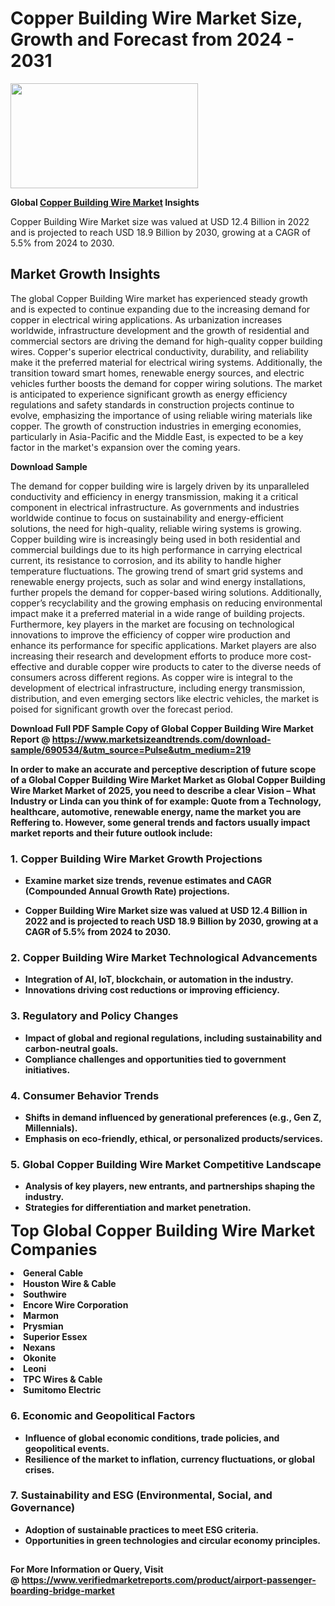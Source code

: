 <H1>Copper Building Wire Market Size, Growth and Forecast from 2024 - 2031</H1><img class="aligncenter size-medium wp-image-584254" src="https://thirdeyenews.in/wp-content/uploads/2024/09/Global-Market-Research-300x168.jpeg" alt="" width="300" height="168" /><p><strong>Global&nbsp;<a href="https://www.marketsizeandtrends.com/download-sample/690534/&amp;utm_source=Pulse&amp;utm_medium=219">Copper Building Wire Market</a> Insights</strong></p><p>Copper Building Wire Market size was valued at USD 12.4 Billion in 2022 and is projected to reach USD 18.9 Billion by 2030, growing at a CAGR of 5.5% from 2024 to 2030.</p><p><h2>Market Growth Insights</h2> <p>The global Copper Building Wire market has experienced steady growth and is expected to continue expanding due to the increasing demand for copper in electrical wiring applications. As urbanization increases worldwide, infrastructure development and the growth of residential and commercial sectors are driving the demand for high-quality copper building wires. Copper's superior electrical conductivity, durability, and reliability make it the preferred material for electrical wiring systems. Additionally, the transition toward smart homes, renewable energy sources, and electric vehicles further boosts the demand for copper wiring solutions. The market is anticipated to experience significant growth as energy efficiency regulations and safety standards in construction projects continue to evolve, emphasizing the importance of using reliable wiring materials like copper. The growth of construction industries in emerging economies, particularly in Asia-Pacific and the Middle East, is expected to be a key factor in the market's expansion over the coming years.</p> <p><strong>Download Sample</strong></p> <p>The demand for copper building wire is largely driven by its unparalleled conductivity and efficiency in energy transmission, making it a critical component in electrical infrastructure. As governments and industries worldwide continue to focus on sustainability and energy-efficient solutions, the need for high-quality, reliable wiring systems is growing. Copper building wire is increasingly being used in both residential and commercial buildings due to its high performance in carrying electrical current, its resistance to corrosion, and its ability to handle higher temperature fluctuations. The growing trend of smart grid systems and renewable energy projects, such as solar and wind energy installations, further propels the demand for copper-based wiring solutions. Additionally, copper’s recyclability and the growing emphasis on reducing environmental impact make it a preferred material in a wide range of building projects. Furthermore, key players in the market are focusing on technological innovations to improve the efficiency of copper wire production and enhance its performance for specific applications. Market players are also increasing their research and development efforts to produce more cost-effective and durable copper wire products to cater to the diverse needs of consumers across different regions. As copper wire is integral to the development of electrical infrastructure, including energy transmission, distribution, and even emerging sectors like electric vehicles, the market is poised for significant growth over the forecast period. <p><strong></p><p><span class=""><strong>Download Full PDF Sample Copy of Global Copper Building Wire Market Report</strong> @ <a href="https://www.marketsizeandtrends.com/download-sample/690534/&amp;utm_source=Pulse&amp;utm_medium=219" target="_blank">https://www.marketsizeandtrends.com/download-sample/690534/&amp;utm_source=Pulse&amp;utm_medium=219</a></span></p><p>In order to make an accurate and perceptive description of future scope of a Global&nbsp;Copper Building Wire Market Market as Global&nbsp;Copper Building Wire Market Market of 2025, you need to describe a clear Vision &ndash; What Industry or Linda can you think of for example: Quote from a Technology, healthcare, automotive, renewable energy, name the market you are Reffering to. However, some general trends and factors usually impact market reports and their future outlook include:</p><h3>1.&nbsp;<strong>Copper Building Wire Market Growth Projections</strong></h3><ul><li>Examine market size trends, revenue estimates and CAGR (Compounded Annual Growth Rate) projections.</li><li><p>Copper Building Wire Market size was valued at USD 12.4 Billion in 2022 and is projected to reach USD 18.9 Billion by 2030, growing at a CAGR of 5.5% from 2024 to 2030.</p></li></ul><h3>2.&nbsp;<strong>Copper Building Wire Market Technological Advancements</strong></h3><ul><li>Integration of AI, IoT, blockchain, or automation in the industry.</li><li>Innovations driving cost reductions or improving efficiency.</li></ul><h3>3.&nbsp;<strong>Regulatory and Policy Changes</strong></h3><ul><li>Impact of global and regional regulations, including sustainability and carbon-neutral goals.</li><li>Compliance challenges and opportunities tied to government initiatives.</li></ul><h3>4.&nbsp;<strong>Consumer Behavior Trends</strong></h3><ul><li>Shifts in demand influenced by generational preferences (e.g., Gen Z, Millennials).</li><li>Emphasis on eco-friendly, ethical, or personalized products/services.</li></ul><h3>5.&nbsp;<strong>Global Copper Building Wire Market Competitive Landscape</strong></h3><ul><li>Analysis of key players, new entrants, and partnerships shaping the industry.</li><li>Strategies for differentiation and market penetration.</li></ul><p data-pm-slice="1 1 []"><span style="color: inherit; font-family: inherit; font-size: 25px;">Top Global Copper Building Wire Market Companies</span></p><div class="" data-test-id=""><p><li>General Cable</li><li> Houston Wire & Cable</li><li> Southwire</li><li> Encore Wire Corporation</li><li> Marmon</li><li> Prysmian</li><li> Superior Essex</li><li> Nexans</li><li> Okonite</li><li> Leoni</li><li> TPC Wires & Cable</li><li> Sumitomo Electric</li></p></div><h3>6.&nbsp;<strong>Economic and Geopolitical Factors</strong></h3><ul><li>Influence of global economic conditions, trade policies, and geopolitical events.</li><li>Resilience of the market to inflation, currency fluctuations, or global crises.</li></ul><h3>7.&nbsp;<strong>Sustainability and ESG (Environmental, Social, and Governance)</strong></h3><ul><li>Adoption of sustainable practices to meet ESG criteria.</li><li>Opportunities in green technologies and circular economy principles.</li></ul><h2><strong style="font-size: 14px;">For More Information or Query, Visit @&nbsp;</strong><a style="background-color: #ffffff; font-size: 14px;" href="https://www.marketsizeandtrends.com/report/copper-building-wire-market/" target="_blank">https://www.verifiedmarketreports.com/product/airport-passenger-boarding-bridge-market</a></h2>
